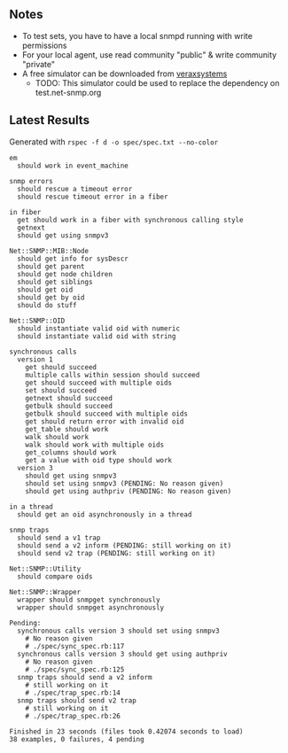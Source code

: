 Notes
-----

- To test sets, you have to have a local snmpd running with write permissions
- For your local agent, use read community "public" & write community "private"
- A free simulator can be downloaded from [veraxsystems](http://www.veraxsystems.com/en/products/free-snmp-agent-simulator)
  + TODO: This simulator could be used to replace the dependency on test.net-snmp.org

Latest Results
--------------

Generated with `rspec -f d -o spec/spec.txt --no-color`

```
em
  should work in event_machine

snmp errors
  should rescue a timeout error
  should rescue timeout error in a fiber

in fiber
  get should work in a fiber with synchronous calling style
  getnext
  should get using snmpv3

Net::SNMP::MIB::Node
  should get info for sysDescr
  should get parent
  should get node children
  should get siblings
  should get oid
  should get by oid
  should do stuff

Net::SNMP::OID
  should instantiate valid oid with numeric
  should instantiate valid oid with string

synchronous calls
  version 1
    get should succeed
    multiple calls within session should succeed
    get should succeed with multiple oids
    set should succeed
    getnext should succeed
    getbulk should succeed
    getbulk should succeed with multiple oids
    get should return error with invalid oid
    get_table should work
    walk should work
    walk should work with multiple oids
    get_columns should work
    get a value with oid type should work
  version 3
    should get using snmpv3
    should set using snmpv3 (PENDING: No reason given)
    should get using authpriv (PENDING: No reason given)

in a thread
  should get an oid asynchronously in a thread

snmp traps
  should send a v1 trap
  should send a v2 inform (PENDING: still working on it)
  should send v2 trap (PENDING: still working on it)

Net::SNMP::Utility
  should compare oids

Net::SNMP::Wrapper
  wrapper should snmpget synchronously
  wrapper should snmpget asynchronously

Pending:
  synchronous calls version 3 should set using snmpv3
    # No reason given
    # ./spec/sync_spec.rb:117
  synchronous calls version 3 should get using authpriv
    # No reason given
    # ./spec/sync_spec.rb:125
  snmp traps should send a v2 inform
    # still working on it
    # ./spec/trap_spec.rb:14
  snmp traps should send v2 trap
    # still working on it
    # ./spec/trap_spec.rb:26

Finished in 23 seconds (files took 0.42074 seconds to load)
38 examples, 0 failures, 4 pending
```
